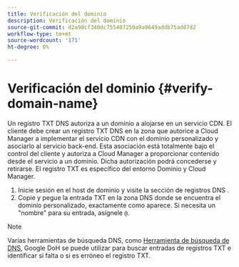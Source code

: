 ```yaml
---
title: Verificación del dominio
description: Verificación del dominio
source-git-commit: d2a98cf340dc755407250a9a9649addb75ad87d2
workflow-type: tm+mt
source-wordcount: '171'
ht-degree: 0%

---
```



# Verificación del dominio {#verify-domain-name}

Un registro TXT DNS autoriza a un dominio a alojarse en un servicio CDN. El cliente debe crear un registro TXT DNS en la zona que autorice a Cloud Manager a implementar el servicio CDN con el dominio personalizado y asociarlo al servicio back-end. Esta asociación está totalmente bajo el control del cliente y autoriza a Cloud Manager a proporcionar contenido desde el servicio a un dominio. Dicha autorización podrá concederse y retirarse. El registro TXT es específico del entorno Dominio y Cloud Manager.

1. Inicie sesión en el host de dominio y visite la sección de registros DNS .
1. Copie y pegue la entrada TXT en la zona DNS donde se encuentra el dominio personalizado, exactamente como aparece. Si necesita un &quot;nombre&quot; para su entrada, asígnele `@`.

>[!NOTE]
>Varias herramientas de búsqueda DNS, como [Herramienta de búsqueda de DNS](https://www.ultratools.com/tools/dnsLookup), Google DoH se puede utilizar para buscar entradas de registros TXT e identificar si falta o si es erróneo el registro TXT.
